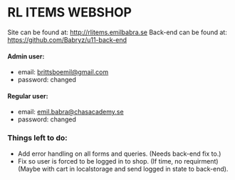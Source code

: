 # RL ITEMS WEBSHOP

Site can be found at: http://rlitems.emilbabra.se
Back-end can be found at: https://github.com/Babryz/u11-back-end

#### Admin user:

- email: brittsboemil@gmail.com
- password: changed

#### Regular user:

- email: emil.babra@chasacademy.se
- password: changed

### Things left to do:

- Add error handling on all forms and queries. (Needs back-end fix to.)
- Fix so user is forced to be logged in to shop. (If time, no requirment)(Maybe with cart in localstorage and send logged in state to back-end).
